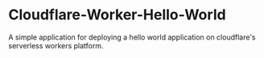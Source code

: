 # Cloudflare-Worker-Hello-World
A simple application for deploying a hello world application on cloudflare's serverless workers platform.
